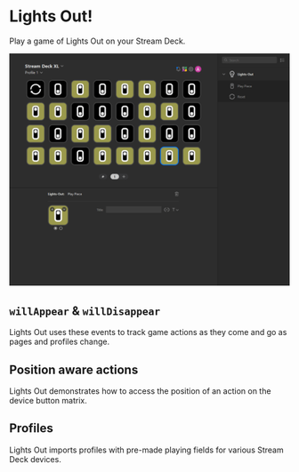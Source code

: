 # Lights Out!

Play a game of Lights Out on your Stream Deck.

![Lights Out!](lights-out.gif)

## `willAppear` & `willDisappear`

Lights Out uses these events to track game actions as they come and go as pages and profiles change.

## Position aware actions

Lights Out demonstrates how to access the position of an action on the device button matrix.

## Profiles

Lights Out imports profiles with pre-made playing fields for various Stream Deck devices.

